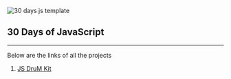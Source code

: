 ![30 days js template](https://camo.githubusercontent.com/07ca65497065dd926bd889c53b7b7652f8ef3cbc4320739cf7ebed3c4d34cb2d/68747470733a2f2f6a61766173637269707433302e636f6d2f696d616765732f4a53332d736f6369616c2d73686172652e706e67)

## 30 Days of JavaScript
--------------------------------------------------------------------------------------------------------------------------

Below are the links of all the projects 

1. [JS DruM Kit](https://minku-singh.github.io/30-days-of-JavaScript/01-JS-drum-kit/)